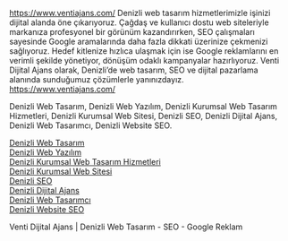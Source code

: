 
https://www.ventiajans.com/  Denizli web tasarım hizmetlerimizle işinizi dijital alanda öne çıkarıyoruz.  Çağdaş ve kullanıcı dostu web siteleriyle markanıza profesyonel bir görünüm kazandırırken, SEO çalışmaları sayesinde Google aramalarında daha fazla dikkati üzerinize çekmenizi sağlıyoruz.  Hedef kitlenize hızlıca ulaşmak için ise Google reklamlarını en verimli şekilde yönetiyor, dönüşüm odaklı kampanyalar hazırlıyoruz. Venti Dijital Ajans olarak, Denizli’de web tasarım, SEO ve dijital pazarlama alanında sunduğumuz çözümlerle yanınızdayız. https://www.ventiajans.com/ <br>

Denizli Web Tasarım, Denizli Web Yazılım, Denizli Kurumsal Web Tasarım Hizmetleri, Denizli Kurumsal Web Sitesi, Denizli SEO, Denizli Dijital Ajans, Denizli Web Tasarımcı, Denizli Website SEO.<br>

<a href="https://www.ventiajans.com/">Denizli Web Tasarım</a> <br>
<a href="https://www.ventiajans.com/">Denizli Web Yazılım</a><br>
<a href="https://www.ventiajans.com/">Denizli Kurumsal Web Tasarım Hizmetleri</a><br>
 <a href="https://www.ventiajans.com/">Denizli Kurumsal Web Sitesi</a><br>
 <a href="https://www.ventiajans.com/">Denizli SEO</a><br>
 <a href="https://www.ventiajans.com/">Denizli Dijital Ajans</a><br>
 <a href="https://www.ventiajans.com/">Denizli Web Tasarımcı</a><br>
 <a href="https://www.ventiajans.com/">Denizli Website SEO</a><br>

Venti Dijital Ajans | Denizli Web Tasarım - SEO - Google Reklam</a>
